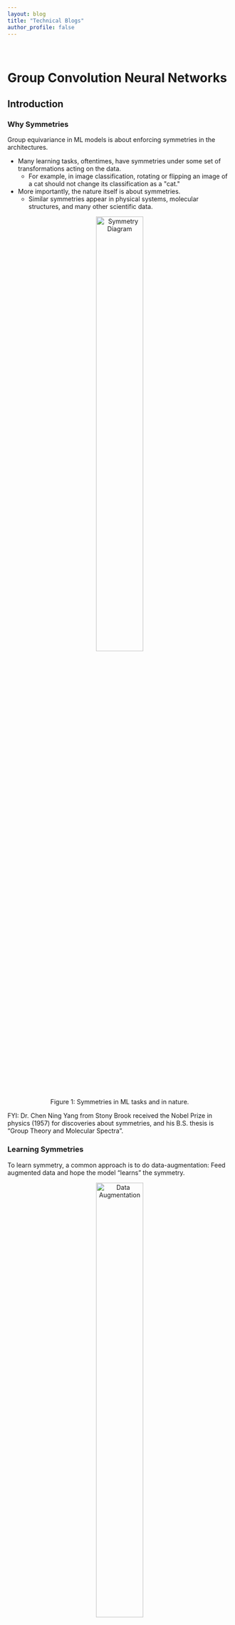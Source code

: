 ```yaml
---
layout: blog
title: "Technical Blogs"
author_profile: false
---
```

<div style="height: 20px;"></div>

# Group Convolution Neural Networks

## Introduction

### Why Symmetries
Group equivariance in ML models is about enforcing symmetries in the architectures.
- Many learning tasks, oftentimes, have symmetries under some set of transformations acting on the data.
	- For example, in image classification, rotating or flipping an image of a cat should not change its classification as a "cat."
- More importantly, the nature itself is about symmetries.
	- Similar symmetries appear in physical systems, molecular structures, and many other scientific data.
	
<figure style="text-align: center;">
  <img 
    alt="Symmetry Diagram"     src="https://raw.githubusercontent.com/wenhangao21/wenhangao21.github.io/refs/heads/main/blogs/files/1_gconv/symmetry.png" 
    style="width: 50%; display: block; margin: 0 auto;" 
  />
  <br />
  <figcaption style="margin-top: 10px; text-align: center;">
    Figure 1: Symmetries in ML tasks and in nature.
  </figcaption>
</figure>

FYI: Dr. Chen Ning Yang from Stony Brook received the Nobel Prize in physics (1957) for discoveries about symmetries, and his B.S. thesis is “Group Theory and Molecular Spectra”.

### Learning Symmetries
To learn symmetry, a common approach is to do data-augmentation: Feed augmented data and hope the model “learns” the symmetry.

<figure style="text-align: center;">
  <img 
    alt="Data Augmentation"  src="https://raw.githubusercontent.com/wenhangao21/wenhangao21.github.io/refs/heads/main/blogs/files/1_gconv/data_augmentation.png" 
    style="width: 50%; display: block; margin: 0 auto;" 
  />
  <figcaption style="display: block; margin-top: 10px; text-align: center;">
    Figure 2: Data augmentation to learn symmetries.
  </figcaption>
</figure>

<span style="color: red;">Issues:</span>
- <span style="color: red;">No guarantee</span> of having symmetries in the model
- <span style="color: red;">Wasting valuable net capacity</span> on learning symmetries from data
- <span style="color: red;">Redundancy</span> in learned feature representation

<span style="color: green;">Solution:</span>
- Building symmetries into the model by design! 

## Mathematical Preliminary
### Definition: Group
A **group** $(G, \cdot)$ is a set of elements $G$ equipped with a group product $\cdot$, a binary operator, that satisfies the following four axioms:
- Closure: Given two elements $g$ and $h$ of $G$, the product $g \cdot h$ is also in $G$.
- Associativity: For $g, h, i \in G$ the product $\cdot$ is associative, i.e., $g \cdot(h \cdot i)=(g \cdot h) \cdot i$.
- Identity element: There exists an identity element $e \in G$ such that $e \cdot g=g \cdot e=g$ for any $g \in G$.
- Inverse element: For each $g \in G$ there exists an inverse element $g^{-1} \in G$ s.t. $g^{-1} \cdot g=g \cdot g^{-1}=e$.

**Example:**

The translation group consists of all possible translations in $\mathbb{R}^2$ and is equipped with the group product and group inverse:

$$
\begin{aligned}
g \cdot g^{\prime} & =\left(t+t^{\prime}\right), \quad t, t^{\prime} \in \mathbb{R}^2 \\
g^{-1} & =(-t),
\end{aligned}
$$
with $g=(t), g^{\prime}=\left(t^{\prime}\right)$, and $e=(0,0)$.

